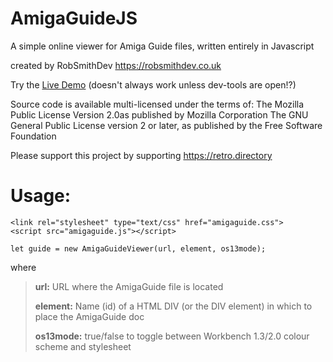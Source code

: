 # AmigaGuideJS
A simple online viewer for Amiga Guide files, written entirely in Javascript

created by RobSmithDev    https://robsmithdev.co.uk

Try the [Live Demo](https://htmlpreview.github.io/?https://github.com/RobSmithDev/AmigaGuideJS/blob/main/index.html) (doesn't always work unless dev-tools are open!?)
    
Source code is available multi-licensed under the terms of:
        The Mozilla Public License Version 2.0as published by Mozilla Corporation
		The GNU General Public License version 2 or later, as published by the Free Software Foundation

Please support this project by supporting https://retro.directory

# Usage: 
	<link rel="stylesheet" type="text/css" href="amigaguide.css">
	<script src="amigaguide.js"></script>

	let guide = new AmigaGuideViewer(url, element, os13mode);

where
> **url:** URL where the AmigaGuide file is located
> 
> **element:** Name (id) of a HTML DIV (or the DIV element) in which to place the AmigaGuide doc
> 
> **os13mode:** true/false to toggle between Workbench 1.3/2.0 colour scheme and stylesheet
	
	
